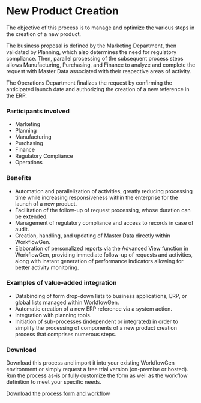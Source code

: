 # New Product Creation

The objective of this process is to manage and optimize the various steps in the creation of a new product.

The business proposal is defined by the Marketing Department, then validated by Planning, which also determines the need for regulatory compliance. Then, parallel processing of the subsequent process steps allows Manufacturing, Purchasing, and Finance to analyze and complete the request with Master Data associated with their respective areas of activity.

The Operations Department finalizes the request by confirming the anticipated launch date and authorizing the creation of a new reference in the ERP.

### Participants involved

* Marketing
* Planning
* Manufacturing
* Purchasing
* Finance
* Regulatory Compliance
* Operations

### Benefits

* Automation and parallelization of activities, greatly reducing processing time while increasing responsiveness within the enterprise for the launch of a new product.
* Facilitation of the follow-up of request processing, whose duration can be extended.
* Management of regulatory compliance and access to records in case of audit.
* Creation, handling, and updating of Master Data directly within WorkflowGen.
* Elaboration of personalized reports via the Advanced View function in WorkflowGen, providing immediate follow-up of requests and activities, along with instant generation of performance indicators allowing for better activity monitoring.

### Examples of value-added integration

* Databinding of form drop-down lists to business applications, ERP, or global lists managed within WorkflowGen.
* Automatic creation of a new ERP reference via a system action.
* Integration with planning tools.
* Initiation of sub-processes \(independent or integrated\) in order to simplify the processing of components of a new product creation process that comprises numerous steps.

### Download

Download this process and import it into your existing WorkflowGen environment or simply request a free trial version \(on-premise or hosted\). Run the process as-is or fully customize the form as well as the workflow definition to meet your specific needs.

[Download the process form and workflow](https://www.workflowgen.com/wp-content/uploads/2016/03/NEW_PRODUCT_CREATIONv1.xml_.zip)

